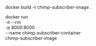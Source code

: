 docker build -t chimp-subscriber-image .

docker run \
    -it --rm \
    -p 8000:8000 \
    --name chimp-subscriber-container \
    chimp-subscriber-image